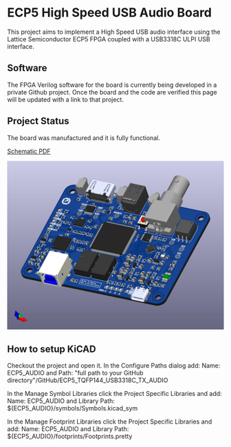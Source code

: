 # ECP5 High Speed USB Audio Board
This project aims to implement a High Speed USB audio interface using the Lattice Semiconductor ECP5 FPGA coupled with a USB3318C ULPI USB interface.

## Software
The FPGA Verilog software for the board is currently being developed in a private Github project. Once the board and the code are verified this page will be updated with a link to that project.

## Project Status
The board was manufactured and it is fully functional.

[Schematic PDF](https://github.com/gildobjanschi/ECP5_TQFP144_USB3318C_TX_AUDIO/blob/main/kicad/ECP5%20Audio%20Tx.pdf)

![Board 3D view](https://github.com/gildobjanschi/ECP5_TQFP144_USB3318C_TX_AUDIO/blob/main/ECP5_Audio_Tx.jpg)

## How to setup KiCAD
Checkout the project and open it. In the Configure Paths dialog add: Name: ECP5_AUDIO and Path: "full path to your GitHub directory"/GitHub/ECP5_TQFP144_USB3318C_TX_AUDIO

In the Manage Symbol Libraries click the Project Specific Libraries and add: Name: ECP5_AUDIO and Library Path: ${ECP5_AUDIO}/symbols/Symbols.kicad_sym

In the Manage Footprint Libraries click the Project Specific Libraries and add: Name: ECP5_AUDIO and Library Path: ${ECP5_AUDIO}/footprints/Footprints.pretty
